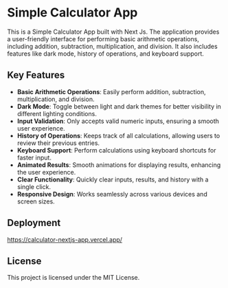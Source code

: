 # Simple Calculator App

This is a Simple Calculator App built with Next Js. The application provides a user-friendly interface for performing basic arithmetic operations, including addition, subtraction, multiplication, and division. It also includes features like dark mode, history of operations, and keyboard support.

## Key Features

- **Basic Arithmetic Operations**: Easily perform addition, subtraction, multiplication, and division.
- **Dark Mode**: Toggle between light and dark themes for better visibility in different lighting conditions.
- **Input Validation**: Only accepts valid numeric inputs, ensuring a smooth user experience.
- **History of Operations**: Keeps track of all calculations, allowing users to review their previous entries.
- **Keyboard Support**: Perform calculations using keyboard shortcuts for faster input.
- **Animated Results**: Smooth animations for displaying results, enhancing the user experience.
- **Clear Functionality**: Quickly clear inputs, results, and history with a single click.
- **Responsive Design**: Works seamlessly across various devices and screen sizes.

## Deployment

https://calculator-nextjs-app.vercel.app/

## License

This project is licensed under the MIT License.
